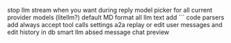 stop llm stream when you want during reply
model picker for all current provider models (litellm?) 
default MD format all llm text
add ``` code parsers
add always accept tool calls settings
a2a
replay or edit user messages and edit history in db
smart llm absed message chat preview